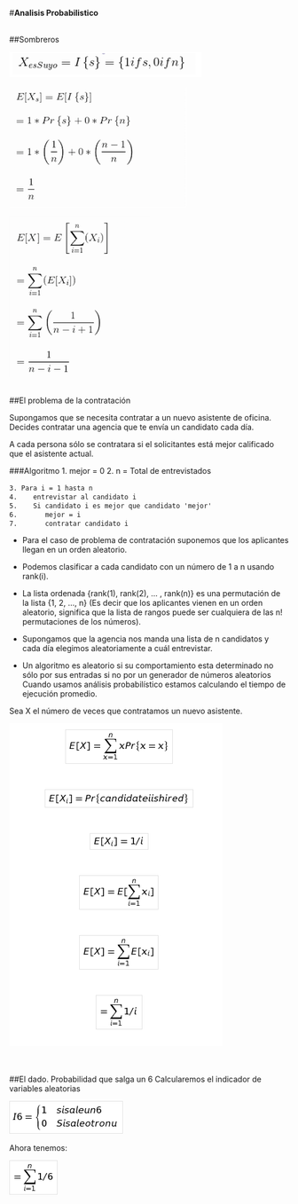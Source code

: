 #**Analisis Probabilistico**

<br>
##Sombreros


![sombreros](/imgs/sombreros1.png)

![sombreros](/imgs/sombreros2.png)

![sombreros](/imgs/sombreros3.png)


<br>
##El problema de la contratación

Supongamos que se necesita contratar a un nuevo asistente de oficina. Decides contratar una agencia que te envía un candidato cada día.

A cada persona sólo se contratara si el solicitantes está mejor calificado que el asistente actual.


###Algoritmo
    1. mejor = 0
    2. n = Total de entrevistados

    3. Para i = 1 hasta n
    4.    entrevistar al candidato i
    5.    Si candidato i es mejor que candidato 'mejor'
    6.       mejor = i
    7.       contratar candidato i

*	Para el caso de problema de contratación suponemos que los aplicantes llegan en un orden aleatorio.

*	Podemos clasificar a cada candidato con un número de 1 a n usando
rank(i).

*	La lista ordenada {rank(1), rank(2), ... , rank(n)} es una
permutación de la lista {1, 2, ..., n} (Es decir que los aplicantes vienen en un orden aleatorio, significa que la lista de rangos puede ser cualquiera de las n! permutaciones de los números).

*	Supongamos que la agencia nos manda una lista de n
candidatos y cada día elegimos aleatoriamente a cuál
entrevistar.

*	Un algoritmo es aleatorio si su comportamiento esta
determinado no sólo por sus entradas si no por un generador
de números aleatorios
Cuando usamos análisis probabilístico estamos calculando el tiempo de ejecución promedio.

Sea X el número de veces que contratamos un nuevo asistente.

![contratar](/imgs/contratar1.png)




<br><br>
##El dado. Probabilidad que salga un 6
Calcularemos el indicador de variables aleatorias

![moneda](/imgs/moneda1.png)



Ahora tenemos:


![moneda](/imgs/moneda2.png)
